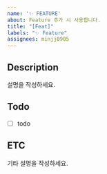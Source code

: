 ```yaml
---
name: '✨ FEATURE'
about: Feature 추가 시 사용합니다.
title: "[Feat]"
labels: "✨ Feature"
assignees: minjj0905
---
```


## Description

설명을 작성하세요.

## Todo

- [ ] todo

## ETC

기타 설명을 작성하세요.
